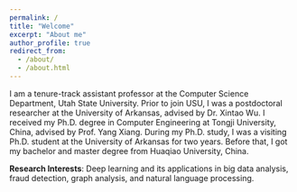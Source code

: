 ```yaml
---
permalink: /
title: "Welcome"
excerpt: "About me"
author_profile: true
redirect_from: 
  - /about/
  - /about.html
---
```


I am a tenure-track assistant professor at the Computer Science Department, Utah State University. Prior to join USU, I was a postdoctoral researcher at the University of Arkansas, advised by Dr. Xintao Wu. I received my Ph.D. degree in Computer Engineering at Tongji University, China, advised by Prof. Yang Xiang. During my Ph.D. study, I was a visiting Ph.D. student at the University of Arkansas for two years. Before that, I got my bachelor and master degree from Huaqiao University, China. 

**Research Interests**: Deep learning and its applications in big data analysis, fraud detection, graph analysis, and natural language processing.

<!-- <span style="color:red">**Openings**: I am looking for highly-motivated Ph.D. students (fully funded) and visiting Ph.D. students to work with me on data mining and machine learning. Please send me your CV if you are interested. [Details]({% link _pages/hiring.md%}). </span> -->